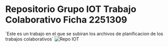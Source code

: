 # Repositorio Grupo IOT Trabajo Colaborativo Ficha 2251309
´Este es un trabajo en el que se subiran los archivos de planificacion de los trabajos colaborativos´
![Repo IOT](https://informesinternet.com/wp-content/uploads/2019/07/iot.png)
